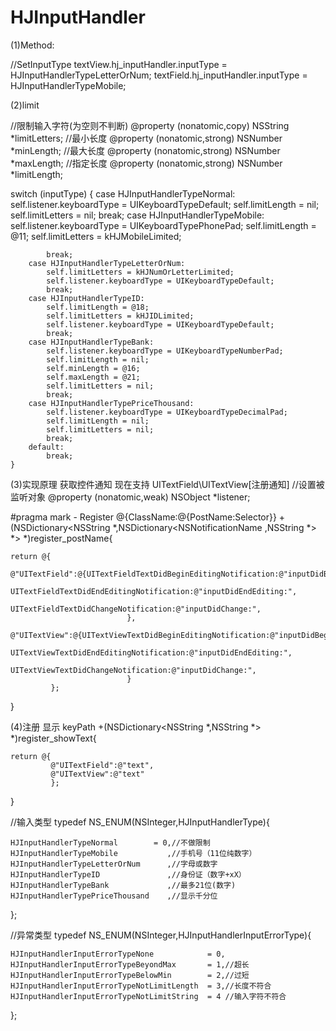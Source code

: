 # HJInputHandler

(1)Method:

//SetInputType
textView.hj_inputHandler.inputType =  HJInputHandlerTypeLetterOrNum;
textField.hj_inputHandler.inputType =  HJInputHandlerTypeMobile;

(2)limit

//限制输入字符(为空则不判断)
@property (nonatomic,copy)   NSString *limitLetters;
//最小长度
@property (nonatomic,strong) NSNumber *minLength;
//最大长度
@property (nonatomic,strong) NSNumber *maxLength;
//指定长度
@property (nonatomic,strong) NSNumber *limitLength;


switch (inputType) {
        case HJInputHandlerTypeNormal:
            self.listener.keyboardType = UIKeyboardTypeDefault;
            self.limitLength = nil;
            self.limitLetters = nil;
            break;
        case HJInputHandlerTypeMobile:
            self.listener.keyboardType = UIKeyboardTypePhonePad;
            self.limitLength = @11;
            self.limitLetters = kHJMobileLimited;
            
            break;
        case HJInputHandlerTypeLetterOrNum:
            self.limitLetters = kHJNumOrLetterLimited;
            self.listener.keyboardType = UIKeyboardTypeDefault;
            break;
        case HJInputHandlerTypeID:
            self.limitLength = @18;
            self.limitLetters = kHJIDLimited;
            self.listener.keyboardType = UIKeyboardTypeDefault;
            break;
        case HJInputHandlerTypeBank:
            self.listener.keyboardType = UIKeyboardTypeNumberPad;
            self.limitLength = nil;
            self.minLength = @16;
            self.maxLength = @21;
            self.limitLetters = nil;
            break;
        case HJInputHandlerTypePriceThousand:
            self.listener.keyboardType = UIKeyboardTypeDecimalPad;
            self.limitLength = nil;
            self.limitLetters = nil;
            break;
        default:
            break;
    }

(3)实现原理 获取控件通知
现在支持 UITextField\UITextView[注册通知]
//设置被监听对象
@property (nonatomic,weak) NSObject<UITextInput> *listener;

#pragma mark - Register @{ClassName:@{PostName:Selector}}
+(NSDictionary<NSString *,NSDictionary<NSNotificationName ,NSString *> *> *)register_postName{
    
    return @{
             @"UITextField":@{UITextFieldTextDidBeginEditingNotification:@"inputDidBeginEditing:",
                              UITextFieldTextDidEndEditingNotification:@"inputDidEndEditing:",
                              UITextFieldTextDidChangeNotification:@"inputDidChange:",
                              },
             @"UITextView":@{UITextViewTextDidBeginEditingNotification:@"inputDidBeginEditing:",
                              UITextViewTextDidEndEditingNotification:@"inputDidEndEditing:",
                              UITextViewTextDidChangeNotification:@"inputDidChange:",
                              }
             };
}

(4)注册 显示 keyPath
+(NSDictionary<NSString *,NSString *> *)register_showText{
    
    return @{
             @"UITextField":@"text",
             @"UITextView":@"text"
             };
}


//输入类型
typedef NS_ENUM(NSInteger,HJInputHandlerType){
    
    HJInputHandlerTypeNormal        = 0,//不做限制
    HJInputHandlerTypeMobile           ,//手机号（11位纯数字）
    HJInputHandlerTypeLetterOrNum      ,//字母或数字
    HJInputHandlerTypeID               ,//身份证（数字+xX）
    HJInputHandlerTypeBank             ,//最多21位(数字)
    HJInputHandlerTypePriceThousand    ,//显示千分位
};

//异常类型
typedef NS_ENUM(NSInteger,HJInputHandlerInputErrorType){
    
    HJInputHandlerInputErrorTypeNone            = 0,
    HJInputHandlerInputErrorTypeBeyondMax       = 1,//超长
    HJInputHandlerInputErrorTypeBelowMin        = 2,//过短
    HJInputHandlerInputErrorTypeNotLimitLength  = 3,//长度不符合
    HJInputHandlerInputErrorTypeNotLimitString  = 4 //输入字符不符合
};

